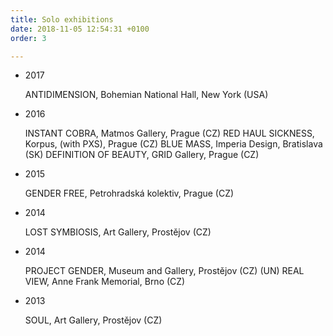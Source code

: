 ```yaml
---
title: Solo exhibitions
date: 2018-11-05 12:54:31 +0100
order: 3

---
```

* 2017

  ANTIDIMENSION, Bohemian National Hall, New York (USA)
* 2016

  INSTANT COBRA, Matmos Gallery, Prague (CZ) RED HAUL SICKNESS, Korpus, (with PXS), Prague (CZ) BLUE MASS, Imperia Design, Bratislava (SK) DEFINITION OF BEAUTY, GRID Gallery, Prague (CZ) 
* 2015

  GENDER FREE, Petrohradská kolektiv, Prague (CZ)
* 2014

  LOST SYMBIOSIS, Art Gallery, Prostějov (CZ)
* 2014

  PROJECT GENDER, Museum and Gallery, Prostějov (CZ) (UN) REAL VIEW, Anne Frank Memorial, Brno (CZ)
* 2013

  SOUL, Art Gallery, Prostějov (CZ)